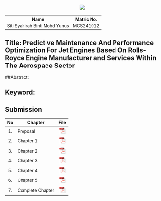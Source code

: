 
<p align="center"><img height="300px" src="https://github.com/drshahizan/research-design/blob/main/proposal/proposal24251/haerasha/images/IMG_2294.jpg"></p>



<table align="center">
  <tr>
    <th>Name</th>
    <th>Matric No.</th>
  </tr>
  <tr>
    <td>Siti Syahirah Binti Mohd Yunus</td>
    <td>MCS241012</td>
  </tr>

</table>

## Title: Predictive Maintenance And Performance Optimization For Jet Engines Based On Rolls-Royce Engine Manufacturer and Services Within The Aerospace Sector
##Abstract: 
## Keyword:
## Submission

| No  | Chapter     |                                                 File |
| :-: | ---------- | :---------------------------------------------------------------------------------------------------: |
|  1.  | Proposal | <a href="Siti_Syahirah_MCSD_6215_Project_1_Proposal_MCS241012.pdf"><img src="../../../images/pdf.svg" width="24px" height="24px"></a> |
|  2.  | Chapter 1 | <a href="Chapter 1/"><img src="../../../images/pdf.svg" width="24px" height="24px"></a> |
|  3.  | Chapter 2 | <a href="Chapter 2/"><img src="../../../images/pdf.svg" width="24px" height="24px"></a> |
|  4.  | Chapter 3 | <a href="Chapter 3/"><img src="../../../images/pdf.svg" width="24px" height="24px"></a> |
|  5.  | Chapter 4 | <a href="Chapter 4/"><img src="../../../images/pdf.svg" width="24px" height="24px"></a> |
|  6.  | Chapter 5 | <a href="Chapter 5/"><img src="../../../images/pdf.svg" width="24px" height="24px"></a> |
|  7.  | Complete Chapter | <a href="Full Chapter/"><img src="../../../images/pdf.svg" width="24px" height="24px"></a> |
